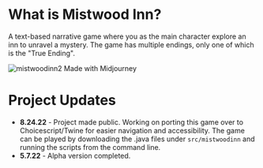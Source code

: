# What is Mistwood Inn?
A text-based narrative game where you as the main character explore an inn to unravel a mystery. 
The game has multiple endings, only one of which is the "True Ending".

![mistwoodinn2](https://user-images.githubusercontent.com/47018869/191819751-69c8b8f0-8ce5-4296-9e42-90aca50c65dc.PNG)
Made with Midjourney

# Project Updates

- **8.24.22** - Project made public. Working on porting this game over to Choicescript/Twine for easier navigation and accessibility. The game can be played by downloading the .java files under `src/mistwoodinn` and running the scripts from the command line.
- **5.7.22** - Alpha version completed.
